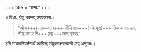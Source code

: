 +++
title = "छन्दः"
+++

४ विधाः, येषु भवन्त्य् उपप्रकाराः। 

> "ऒण्+++(=उज्ज्वल)+++-तॊडियाळ्+++(=केयूरा)+++ तिरु-मगळ् उम्,  
नीय् उम् ए नि+++(ल्)+++लान् इऱ्‌पव्"  

इति मात्रापरिवर्तनार्थं क्वचित् संयुक्ताक्षरत्यागो ऽप्य् अनुमतः। 